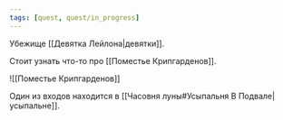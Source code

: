 ```yaml
---
tags: [quest, quest/in_progress]
---
```

Убежище [[Девятка Лейлона|девятки]].

Стоит узнать что-то про [[Поместье Крипгарденов]].

![[Поместье Крипгарденов]]

Один из входов находится в [[Часовня луны#Усыпальня В Подвале|усыпальне]].

